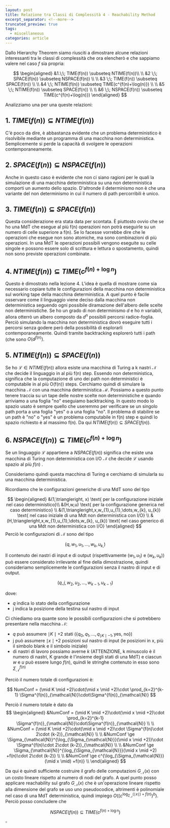 ```yaml
---
layout: post
title: Relazione tra Classi di Complessità 4 - Reachability Method
excerpt_separator: <!--more-->
truncated_preview: true
tags:
  - miscellaneous
categories: article
---
```

Dallo Hierarchy Theorem siamo riusciti a dimostrare alcune relazioni interessanti tra le classi di complessità che ora elencherò e che sappiamo valere nel caso $f$ sia propria:

$$
\begin{aligned}
&1.\;\; TIME(f(n)) \subseteq NTIME(f(n))\\ \\
&2 \;\; SPACE(f(n)) \subseteq NSPACE(f(n)) \\ \\
&3 \;\; TIME(f(n)) \subseteq SPACE(f(n)) \\ \\
&4 \;\; NTIME(f(n)) \subseteq TIME(c^{f(n)+\log(n)}) \\ \\
&5 \;\; NTIME(f(n)) \subseteq SPACE(f(n)) \\ \\
&6 \;\; NSPACE(f(n)) \subseteq TIME(c^{f(n)+\log(n)}) 
\end{aligned}
$$

Analizziamo una per una queste relazioni:

## 1. $TIME(f(n)) \subseteq NTIME(f(n))$
C'è poco da dire, è abbastanza evidente che un problema deterministico è risolvibile mediante un programma di una macchina non deterministica. Semplicemente si perde la capacità di svolgere le operazioni contemporaneamente.

## 2. $SPACE(f(n)) \subseteq NSPACE(f(n))$
Anche in questo caso è evidente che non ci siano ragioni per le quali la simulazione di una macchina deterministica su una non deterministica comporti un aumento dello spazio. D'altronde il determinismo non è che una variante del non determinismo in cui il numero di path percorribili è unico.

## 3. $TIME(f(n)) \subseteq SPACE(f(n))$
Questa considerazione era stata data per scontata. È piuttosto ovvio che se ho una MdT che esegue al più f(n) operazioni non potrà eseguirle su un numero di celle superiore a f(n). Se lo facesse vorrebbe dire che le operazioni che esegue non sono atomiche, ma sono combinazioni di più operazioni. 
In una MdT le operazioni possibili vengono eseguite su celle singole e possono essere solo di scrittura e lettura o spostamento, quindi non sono previste operazioni combinate. 

## 4. $NTIME(f(n)) \subseteq TIME(c^{f(n)+\log n})$
Questo è dimostrato nella lezione 4. 
L'idea è quella di mostrare come sia necessario copiare tutte le configurazioni della macchina non deterministica sul working tape della macchina deterministica. A quel punto è facile osservare come il linguaggio viene deciso dalla macchina non deterministica seguendo ogni possibile diramazione dell'albero delle scelte non deterministiche. Se ho un grado di non determinismo $d$ e ho $n$ variabili, allora otterrò un albero composto da $d^{n}$ possibili percorsi radice-foglia. Perciò simulando la macchina non deterministica dovrò eseguire tutti i percorsi senza godere però della possibilità di esplorarli contemporaneamente. Quindi tramite backtracking esplorerò tutti i path (che sono $O(d^{f(n)})$.

## 5. $NTIME(f(n)) \subseteq SPACE(f(n))$
Se ho $\mathcal{L} \in NTIME(f(n))$ allora esiste una macchina di Turing a k nastri $\mathcal{N}$ che decide il linguaggio in al più f(n) step. Essendo non deterministica, significa che la computazione di uno dei path non deterministici è computabile in al più O(f(n)) steps. Cerchiamo quindi di simulare la macchina $\mathcal{N}$ con una macchina deterministica $\mathcal{M}$. Possiamo a questo punto tenere traccia su un tape delle nostre scelte non deterministiche e quando arriviamo a una foglia "no" eseguiamo backtracking. In questo modo lo spazio usato è sempre quello che useremmo per verificare se un singolo path porta a una foglia "yes" o a una foglia "no". Il problema di stabilire se un path è "no" o "yes" è un problema computabile in f(n) step e quindi lo spazio richiesto è al massimo f(n). Da qui $NTIME(f(n)) \subseteq SPACE(f(n))$.

## 6. $NSPACE(f(n)) \subseteq TIME(c^{f(n)+\log n})$
Se un linguaggio $\mathcal{L}$ appartiene a $NSPACE(f(n))$ significa che esiste una macchina di Turing non deterministica con I/O $\mathcal{N}$ che decide $\mathcal{L}$ usando spazio al più $f(n)$ .

Consideriamo quindi questa macchina di Turing e cerchiamo di simularla su una macchina deterministica.

Ricordiamo che le configurazioni generiche di una MdT sono del tipo 

$$
\begin{aligned}
&(1,\triangleright, x) \text{ per la configurazione iniziale nel caso deterministico}\\
&(H,w,u) \text{ per la configurazione generica nel caso deterministico} \\
&(1,\triangleright,x,w_{1},u_{1},\dots,w_{k}, u_{k}) \text{ nel caso iniziale di una Mdt non deterministica con I/O} \\
&(H,\triangleright,x,w_{1},u_{1},\dots,w_{k}, u_{k}) \text{ nel caso generico di una Mdt non deterministica con I/O} 
\end{aligned}
$$
Perciò le configurazioni di $\mathcal{N}$ sono del tipo

$$
(q, w_{1},u_{1},\dots,w_{k}, u_{k,})
$$

Il contenuto dei nastri di input e di output (rispettivamente $(w_1, u_1)$ e $(w_{k},u_{k})$) può essere considerato irrilevante al fine della dimostrazione, quindi consideriamo semplicemente le configurazioni senza il nastro di input e di output. 

$$
(q,j, w_{2},u_{2},\dots,w_{k-1}, u_{k-1})
$$

dove:
- $q$ indica lo stato della configurazione
- j indica la posizione della testina sul nastro di input

Ci chiediamo ora quante sono le possibili configurazioni che si potrebbero presentare nella macchina $\mathcal{N}$:
- $q$ può assumere $\mid K \mid+2$ stati ($\{q_0,q_1,...,q_{\mid K \mid-1}, \text{yes, no}\}$)
- j può assumere $\mid x \mid +2$ posizioni sul nastro di input (le posizioni in x, più il simbolo blank e il simbolo iniziale)
- di nastri di lavoro possiamo averne $k$ (ATTENZIONE, k minuscolo è il numero di nastri, K grande è l'insieme degli stati di una MdT) e ciascun $w$ e $u$ può essere lungo $f(n)$, quindi le stringhe contenuto in esso sono $\Sigma^{f(n)}_{\mathcal{N}}$

Perciò il numero totale di configurazioni è:

$$
NumConf = (\mid K \mid +2)\cdot(\mid x \mid +2)\cdot \prod_{k=2}^{k-1} \Sigma^{f(n)}_{\mathcal{N}}\cdot\Sigma^{f(n)}_{\mathcal{N}}
$$

Perciò il numero totale è dato da
$$
\begin{aligned}
&NumConf = (\mid K \mid +2)\cdot(\mid x \mid +2)\cdot \prod_{k=2}^{k-1} \Sigma^{f(n)}_{\mathcal{N}}\cdot\Sigma^{f(n)}_{\mathcal{N}} \\ \\
&NumConf = (\mid K \mid +2)\cdot(\mid x \mid +2)\cdot \Sigma^{f(n)\cdot 2\cdot (k-2)}_{\mathcal{N}} \\ \\
&NumConf \ge \Sigma_{\mathcal{N}}^{\log_{\Sigma_{\mathcal{N}}}(\mid x \mid +2)}\cdot \Sigma^{f(n)\cdot 2\cdot (k-2)}_{\mathcal{N}} \\ \\
&NumConf \ge \Sigma_{\mathcal{N}}^{\log_{\Sigma_{\mathcal{N}}}(\mid x \mid +2) +f(n)\cdot 2\cdot (k-2)} \\ \\
&NumConf \ge c^{\log_{\Sigma_{\mathcal{N}}}(\mid x \mid) +f(n)} \\
\end{aligned}
$$

Da qui è quindi sufficiente costruire il grafo delle computazioni $G_{\mathcal{N}}(x)$ con un costo lineare rispetto al numero di nodi del grafo.
A quel punto posso applicare reachability sul grafo $G_{\mathcal{N}}(x)$ che è un'operazione lineare rispetto alla dimensione del grafo se uso uno pseudocodice, altrimenti è polinomiale nel caso di una MdT deterministica, quindi impiego $O((c^{\log_{\Sigma_{\mathcal{N}}}(\mid x \mid) +f(n)})^b)$.
Perciò posso concludere che 

$$
NSPACE(f(n)) \subseteq TIME(c^{f(n)+\log n})
$$

$\square$
